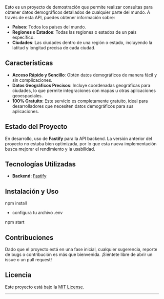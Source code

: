 Esto es un proyecto de demostración que permite realizar consultas para obtener datos demográficos detallados de cualquier parte del mundo. A través de esta API, puedes obtener información sobre:

- **Países**: Todos los países del mundo.
- **Regiones o Estados**: Todas las regiones o estados de un país específico.
- **Ciudades**: Las ciudades dentro de una región o estado, incluyendo la latitud y longitud precisa de cada ciudad.

## Características

- **Acceso Rápido y Sencillo**: Obtén datos demográficos de manera fácil y sin complicaciones.
- **Datos Geográficos Precisos**: Incluye coordenadas geográficas para ciudades, lo que permite integraciones con mapas u otras aplicaciones geoespaciales.
- **100% Gratuito**: Este servicio es completamente gratuito, ideal para desarrolladores que necesiten datos demográficos para sus aplicaciones.

## Estado del Proyecto

En desarrollo, uso de **Fastify** para la API backend. La versión anterior del proyecto no estaba bien optimizada, por lo que esta nueva implementación busca mejorar el rendimiento y la usabilidad.

## Tecnologías Utilizadas

- **Backend**: [Fastify](https://www.fastify.io/)

## Instalación y Uso

npm install

- configura tu archivo .env

npm start

## Contribuciones

Dado que el proyecto está en una fase inicial, cualquier sugerencia, reporte de bugs o contribución es más que bienvenida. ¡Siéntete libre de abrir un issue o un pull request!

## Licencia

Este proyecto está bajo la [MIT License](./LICENSE).

---
